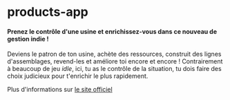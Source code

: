 # products-app

#### Prenez le contrôle d'une usine et enrichissez-vous dans ce nouveau de gestion indie !

Deviens le patron de ton usine, achète des ressources, construit des lignes d'assemblages, revend-les et améliore toi encore et encore ! Contrairement à beaucoup de jeu *idle*, ici, tu as le contrôle de la situation, tu dois faire des choix judicieux pour t'enrichir le plus rapidement.

Plus d'informations sur [le site officiel](https://martinheywang.github.io/PRODUCTS)